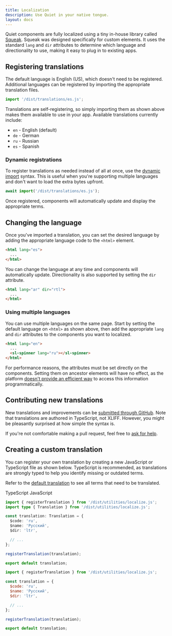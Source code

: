 ```yaml
---
title: Localization
description: Use Quiet in your native tongue.
layout: docs
---
```


Quiet components are fully localized using a tiny in-house library called [Squeak](https://github.com/quietui/squeak). Squeak was designed specifically for custom elements. It uses the standard `lang` and `dir` attributes to determine which language and directionality to use, making it easy to plug in to existing apps.

## Registering translations

The default language is English (US), which doesn't need to be registered. Additional languages can be registered by importing the appropriate translation files.

```js
import '/dist/translations/es.js';
```

Translations are self-registering, so simply importing them as shown above makes them available to use in your app. Available translations currently include:

<div class="two-columns">

- `en` - English (default)
- `de` - German
- `ru` - Russian
- `es` - Spanish

</div>

### Dynamic registrations

To register translations as needed instead of all at once, use the [dynamic import](https://developer.mozilla.org/en-US/docs/Web/JavaScript/Reference/Operators/import) syntax. This is useful when you're supporting multiple languages and don't want to load the extra bytes upfront.

```js
await import('/dist/translations/es.js');
```

Once registered, components will automatically update and display the appropriate terms.

## Changing the language

Once you've imported a translation, you can set the desired language by adding the appropriate language code to the `<html>` element.

```html
<html lang="es">
  ...
</html>
```

You can change the language at any time and components will automatically update. Directionality is also supported by setting the `dir` attribute.

```html
<html lang="ar" dir="rtl">
  ...
</html>
```

### Using multiple languages

You can use multiple languages on the same page. Start by setting the default language on `<html>` as shown above, then add the appropriate `lang` and `dir` attributes to the components you want to localized.

```html
<html lang="en">
  ...
  <sl-spinner lang="ru"></sl-spinner>
</html>
```

For performance reasons, the attributes must be set directly on the components. Setting them on ancestor elements will have no effect, as the platform [doesn't provide an efficient way](https://github.com/whatwg/html/issues/7039) to access this information programmatically.

## Contributing new translations

New translations and improvements can be [submitted through GitHub](https://github.com/quietui/quiet/tree/main/src/translations). Note that translations are authored in TypeScript, not XLIFF. However, you might be pleasantly surprised at how simple the syntax is.

If you're not comfortable making a pull request, feel free to [ask for help](https://github.com/quietui/quiet/discussions).

## Creating a custom translation

You can register your own translation by creating a new JavaScript or TypeScript file as shown below. TypeScript is recommended, as translations are strongly typed to help you identify missing or outdated terms.

Refer to the [default translation](https://github.com/quietui/quiet/tree/main/src/translations/en.ts) to see all terms that need to be translated.

<quiet-tab-list label="Select your flavor">
<quiet-tab slot="tab" panel="ts">TypeScript</quiet-tab>
<quiet-tab slot="tab" panel="js">JavaScript</quiet-tab>
<quiet-tab-panel name="ts">

```ts
import { registerTranslation } from '/dist/utilities/localize.js';
import type { Translation } from '/dist/utilities/localize.js';

const translation: Translation = {
  $code: 'ru',
  $name: 'Русский',
  $dir: 'ltr',

  // ...
};

registerTranslation(translation);

export default translation;
```

</quiet-tab-panel>
<quiet-tab-panel name="js">

```js
import { registerTranslation } from '/dist/utilities/localize.js';

const translation = {
  $code: 'ru',
  $name: 'Русский',
  $dir: 'ltr',

  // ...
};

registerTranslation(translation);

export default translation;
```

</quiet-tab-panel>
</quiet-tab-list>

